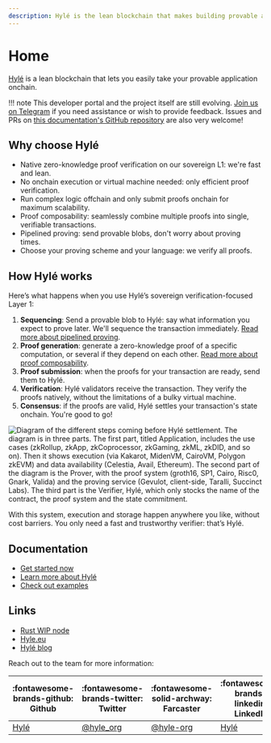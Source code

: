 ```yaml
---
description: Hylé is the lean blockchain that makes building provable apps easy. This is your developer documentation.
---
```


# Home

[Hylé](https://hyle.eu/) is a lean blockchain that lets you easily take your provable application onchain.

!!! note
    This developer portal and the project itself are still evolving. [Join us on Telegram](https://t.me/hyle_org) if you need assistance or wish to provide feedback. Issues and PRs on [this documentation's GitHub repository](https://github.com/Hyle-org/devhub-hyle) are also very welcome!

## Why choose Hylé

- Native zero-knowledge proof verification on our sovereign L1: we're fast and lean.
- No onchain execution or virtual machine needed: only efficient proof verification.
- Run complex logic offchain and only submit proofs onchain for maximum scalability.
- Proof composability: seamlessly combine multiple proofs into single, verifiable transactions.
- Pipelined proving: send provable blobs, don't worry about proving times.
- Choose your proving scheme and your language: we verify all proofs.

## How Hylé works

Here’s what happens when you use Hylé’s sovereign verification-focused Layer 1:

1. **Sequencing**: Send a provable blob to Hylé: say what information you expect to prove later. We'll sequence the transaction immediately. [Read more about pipelined proving](https://blog.hyle.eu/an-introduction-to-delayed-proving/).
1. **Proof generation**: generate a zero-knowledge proof of a specific computation, or several if they depend on each other. [Read more about proof composability](https://blog.hyle.eu/proof-composability-on-hyle/).
1. **Proof submission**: when the proofs for your transaction are ready, send them to Hylé.
1. **Verification**: Hylé validators receive the transaction. They verify the proofs natively, without the limitations of a bulky virtual machine.
1. **Consensus**: if the proofs are valid, Hylé settles your transaction's state onchain. You're good to go!

![Diagram of the different steps coming before Hylé settlement. The diagram is in three parts. The first part, titled Application, includes the use cases (zkRollup, zkApp, zkCoprocessor, zkGaming, zkML, zkDID, and so on). Then it shows execution (via Kakarot, MidenVM, CairoVM, Polygon zkEVM) and data availability (Celestia, Avail, Ethereum). The second part of the diagram is the Prover, with the proof system (groth16, SP1, Cairo, Risc0, Gnark, Valida) and the proving service (Gevulot, client-side, Taralli, Succinct Labs). The third part is the Verifier, Hylé, which only stocks the name of the contract, the proof system and the state commitment.](./assets/img/main-diagram-large-detailed.png)

With this system, execution and storage happen anywhere you like, without cost barriers. You only need a fast and trustworthy verifier: that’s Hylé.

## Documentation

- [Get started now](developers/getting-started/index.md)
- [Learn more about Hylé](developers/general-doc/index.md)
- [Check out examples](developers/examples/index.md)

## Links

- [Rust WIP node](http://github.com/hyle-org/hyle)
- [Hyle.eu](https://hyle.eu)
- [Hylé blog](https://blog.hyle.eu)

Reach out to the team for more information:

| :fontawesome-brands-github: Github | :fontawesome-brands-twitter: Twitter | :fontawesome-solid-archway: Farcaster | :fontawesome-brands-linkedin: LinkedIn | :fontawesome-brands-youtube: Youtube |:fontawesome-brands-telegram: Telegram|
|-------------------------------------|--------------------------------------|--------------------------------------|--------------------------------------|--------------------------------------|--------------------------------------|
| [Hylé](https://github.com/Hyle-org) | [@hyle_org](https://x.com/hyle_org)  | [@hyle-org](https://warpcast.com/hyle-org) | [Hylé](https://www.linkedin.com/company/hyl-/) | [@Hylé](https://www.youtube.com/@Hyl%C3%A9-org) | [@hyle_org](https://t.me/hyle_org)|
